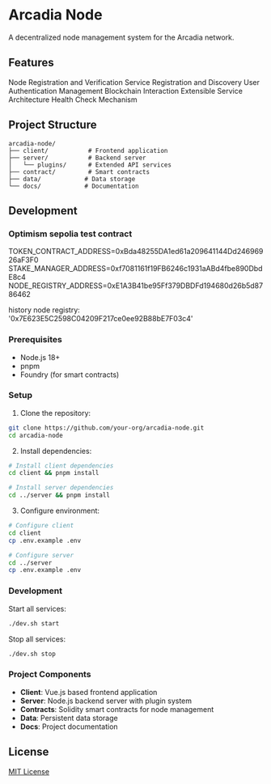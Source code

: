 # Arcadia Node

A decentralized node management system for the Arcadia network.

## Features

Node Registration and Verification
Service Registration and Discovery
User Authentication Management
Blockchain Interaction
Extensible Service Architecture
Health Check Mechanism

## Project Structure

```
arcadia-node/
├── client/           # Frontend application
├── server/           # Backend server
│   └── plugins/      # Extended API services
├── contract/         # Smart contracts
├── data/            # Data storage
└── docs/            # Documentation
```

## Development

### Optimism sepolia test contract

TOKEN_CONTRACT_ADDRESS=0xBda48255DA1ed61a209641144Dd24696926aF3F0
STAKE_MANAGER_ADDRESS=0xf7081161f19FB6246c1931aABd4fbe890DbdE8c4
NODE_REGISTRY_ADDRESS=0xE1A3B41be95Ff379DBDFd194680d26b5d8786462

history node registry: '0x7E623E5C2598C04209F217ce0ee92B88bE7F03c4'


### Prerequisites

- Node.js 18+
- pnpm
- Foundry (for smart contracts)

### Setup

1. Clone the repository:
```bash
git clone https://github.com/your-org/arcadia-node.git
cd arcadia-node
```

2. Install dependencies:
```bash
# Install client dependencies
cd client && pnpm install

# Install server dependencies
cd ../server && pnpm install
```

3. Configure environment:
```bash
# Configure client
cd client
cp .env.example .env

# Configure server
cd ../server
cp .env.example .env
```

### Development

Start all services:
```bash
./dev.sh start
```

Stop all services:
```bash
./dev.sh stop
```

### Project Components

- **Client**: Vue.js based frontend application
- **Server**: Node.js backend server with plugin system
- **Contracts**: Solidity smart contracts for node management
- **Data**: Persistent data storage
- **Docs**: Project documentation

## License

[MIT License](LICENSE)

